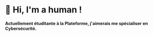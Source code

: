 <h1>👋 Hi, I'm a human !</h1>

<h4>Actuellement étuditante à la Plateforme, j'aimerais me spécialiser en Cybersécurité.</h4>
